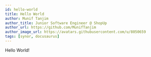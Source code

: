 ```yaml
---
id: hello-world
title: Hello World
author: Munif Tanjim
author_title: Junior Software Engineer @ ShopUp
author_url: https://github.com/MunifTanjim
author_image_url: https://avatars.githubusercontent.com/u/8050659
tags: [synor, docusaurus]
---
```


Hello World!
